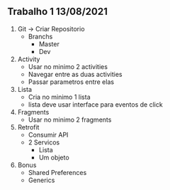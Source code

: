 ## Trabalho 1 13/08/2021
1. Git -> Criar Repositorio
    - Branchs
        - Master
        - Dev
2. Activity
    - Usar no minimo 2 activities
    - Navegar entre as duas activities
    - Passar parametros entre elas
3. Lista
    - Cria no minimo 1 lista
    - lista deve usar interface para eventos de click
4. Fragments
    - Usar no minimo 2 fragments
5. Retrofit
    - Consumir API
    - 2 Servicos
        - Lista
        - Um objeto
6. Bonus
    - Shared Preferences
    - Generics